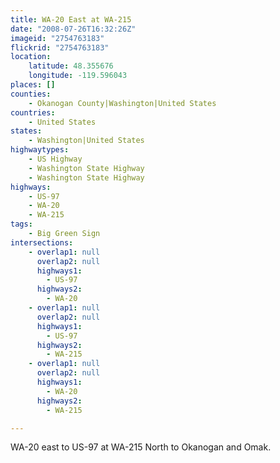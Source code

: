 ```yaml
---
title: WA-20 East at WA-215
date: "2008-07-26T16:32:26Z"
imageid: "2754763183"
flickrid: "2754763183"
location:
    latitude: 48.355676
    longitude: -119.596043
places: []
counties:
    - Okanogan County|Washington|United States
countries:
    - United States
states:
    - Washington|United States
highwaytypes:
    - US Highway
    - Washington State Highway
    - Washington State Highway
highways:
    - US-97
    - WA-20
    - WA-215
tags:
    - Big Green Sign
intersections:
    - overlap1: null
      overlap2: null
      highways1:
        - US-97
      highways2:
        - WA-20
    - overlap1: null
      overlap2: null
      highways1:
        - US-97
      highways2:
        - WA-215
    - overlap1: null
      overlap2: null
      highways1:
        - WA-20
      highways2:
        - WA-215

---
```

WA-20 east to US-97 at WA-215 North to Okanogan and Omak.